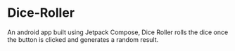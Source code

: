 # Dice-Roller

An android app built using Jetpack Compose, Dice Roller rolls the dice once the button is clicked and generates a random result. 

